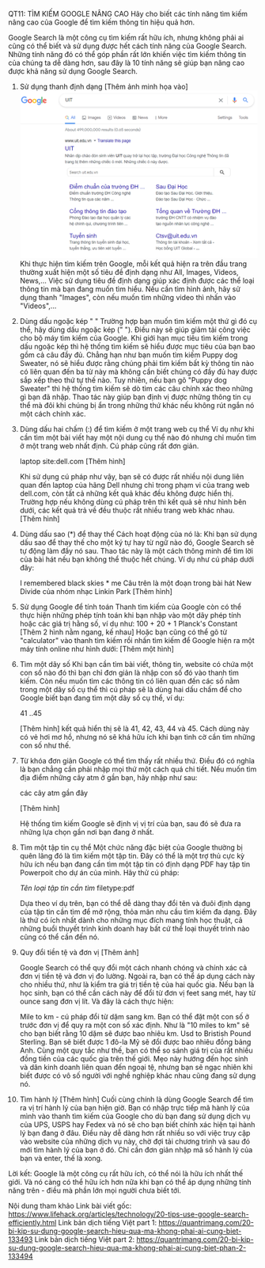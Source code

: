
QT11: TÌM KIẾM GOOGLE NÂNG CAO
Hãy cho biết các tính năng tìm kiếm nâng cao của Google để tìm kiếm thông tin hiệu quả hơn.

Google Search là một công cụ tìm kiếm rất hữu ích, nhưng không phải ai cũng có thể biết và sử dụng được hết cách tính năng của Google Search. Những tính năng đó có thể góp phần rất lớn khiến việc tìm kiếm thông tin của chúng ta dễ dàng hơn, sau đây là 10 tính năng sẽ giúp bạn nâng cao được khả năng sử dụng Google Search.

1. Sử dụng thanh định dạng
[Thêm ảnh minh họa vào]
![](https://github.com/DienNguyenUIT/CS519.L21.KHCL/blob/main/Pictures/1_thanh_dinh_dang.PNG)
Khi thực hiện tìm kiếm trên Google, mỗi kết quả hiện ra trên đầu trang thường xuất hiện một số tiêu đề định dạng như All, Images, Videos, News,... Việc sử dụng tiêu đề định dạng giúp xác định được các thể loại thông tin mà bạn đang muốn tìm hiểu. Nếu cần tìm hình ảnh, hãy sử dụng thanh "Images", còn nếu muốn tìm những video thì nhấn vào "Videos",...

2. Dùng dấu ngoặc kép " "
Trường hợp bạn muốn tìm kiếm một thứ gì đó cụ thể, hãy dùng dấu ngoặc kép (" "). Điều này sẽ giúp giảm tải công việc cho bộ máy tìm kiếm của Google. Khi giới hạn mục tiêu tìm kiếm trong dấu ngoặc kép thì hệ thống tìm kiếm sẽ hiểu được mục tiêu của bạn bao gồm cả câu đầy đủ. Chẳng hạn như bạn muốn tìm kiếm Puppy dog Sweater, nó sẽ hiểu được rằng chúng phải tìm kiếm bất kỳ thông tin nào có liên quan đến ba từ này mà không cần biết chúng có đầy đủ hay được sắp xếp theo thứ tự thế nào. Tuy nhiên, nếu bạn gõ "Puppy dog Sweater" thì hệ thống tìm kiếm sẽ dò tìm các câu chính xác theo những gì bạn đã nhập. Thao tác này giúp bạn định vị được những thông tin cụ thể mà đôi khi chúng bị ẩn trong những thứ khác nếu không rút ngắn nó một cách chính xác.

3. Dùng dấu hai chấm (:) để tìm kiếm ở một trang web cụ thể
Ví dụ như khi cần tìm một bài viết hay một nội dung cụ thể nào đó nhưng chỉ muốn tìm ở một trang web nhất định. Cú pháp cũng rất đơn giản.

	laptop site:dell.com
	[Thêm hình]

	Khi sử dụng cú pháp như vậy, bạn sẽ có được rất nhiều nội dung liên quan đến laptop của hãng Dell nhưng chỉ trong phạm vi của trang web dell.com, còn tất cả những kết quả khác đều không được hiển thị.
	Trường hợp nếu không dùng cú pháp trên thì kết quả sẽ như hình bên dưới, các kết quả trả về đều thuộc rất nhiều trang web khác nhau.
	[Thêm hình]

4. Dùng dấu sao (*) để thay thế
Cách hoạt động của nó là: Khi bạn sử dụng dấu sao để thay thế cho một ký tự hay từ ngữ nào đó, Google Search sẽ tự động làm đầy nó sau. Thao tác này là một cách thông minh để tìm lời của bài hát nếu bạn không thể thuộc hết chúng. Ví dụ như cú pháp dưới đây:

	I remembered black skies * me
	Câu trên là một đoạn trong bài hát New Divide của nhóm nhạc Linkin Park
	[Thêm hình]

5. Sử dụng Google để tính toán
	Thanh tìm kiếm của Google còn có thể thực hiện những phép tính toán khi bạn nhập vào một dãy phép tính hoặc các giá trị hằng số, ví dụ như:
	100 + 20 + 1
	Planck's Constant
	[Thêm 2 hình nằm ngang, kế nhau]
	Hoặc bạn cũng có thể gõ từ "calculator" vào thanh tìm kiếm rồi nhấn tìm kiếm để Google hiện ra một máy tính online như hình dưới:
	[Thêm một hình]

6. Tìm một dãy số
Khi bạn cần tìm bài viết, thông tin, website có chứa một con số nào đó thì bạn chỉ đơn giản là nhập con số đó vào thanh tìm kiếm. Còn nếu muốn tìm các thông tin có liên quan đến các số nằm trong một dãy số cụ thể thì cú pháp sẽ là dùng hai dấu chấm để cho Google biết bạn đang tìm một dãy số cụ thể, ví dụ:

	41 ..45

	[Thêm hình]
	kết quả hiển thị sẽ là 41, 42, 43, 44 và 45. Cách dùng này có vẻ hơi mơ hồ, nhưng nó sẽ khá hữu ích khi bạn tình cờ cần tìm những con số như thế.

7. Từ khóa đơn giản
Google có thể tìm thấy rất nhiều thứ. Điều đó có nghĩa là bạn chẳng cần phải nhập mọi thứ một cách quá chi tiết. Nếu muốn tìm địa điểm những cây atm ở gần bạn, hãy nhập như sau:

	các cây atm gần đây

	[Thêm hình]

	Hệ thống tìm kiếm Google sẽ định vị vị trí của bạn, sau đó sẽ đưa ra những lựa chọn gần nơi bạn đang ở nhất.

8. Tìm một tập tin cụ thể
Một chức năng đặc biệt của Google thường bị quên lãng đó là tìm kiếm một tập tin. Đây có thể là một trợ thủ cực kỳ hữu ích nếu bạn đang cần tìm một tập tin có định dạng PDF hay tập tin Powerpoit cho dự án của mình. Hãy thử cú pháp:

	*Tên loại tập tin cần tìm* filetype:pdf

	Dựa theo ví dụ trên, bạn có thể dễ dàng thay đổi tên và đuôi định dạng của tập tin cần tìm để mở rộng, thỏa mãn nhu cầu tìm kiếm đa dạng. Đây là thứ có ích nhất dành cho những mục đích mang tính học thuật, cả những buổi thuyết trình kinh doanh hay bất cứ thể loại thuyết trình nào cũng có thể cần đến nó.

9. Quy đổi tiền tệ và đơn vị
[Thêm ảnh]

	Google Search có thể quy đổi một cách nhanh chóng và chính xác cả đơn vị tiền tệ và đơn vị đo lường. Ngoài ra, bạn có thể áp dụng cách này cho nhiều thứ, như là kiểm tra giá trị tiền tệ của hai quốc gia. Nếu bạn là học sinh, bạn có thể cần cách này để đổi từ đơn vị feet sang mét, hay từ ounce sang đơn vị lít. Và đây là cách thực hiện:

	Mile to km - cú pháp đổi từ dặm sang km. Bạn có thể đặt một con số ở trước đơn vị để quy ra một con số xác định. Như là "10 miles to km" sẽ cho bạn biết rằng 10 dặm sẽ được bao nhiêu km.
	Usd to Bristish Pound Sterling. Bạn sẽ biết được 1 đô-la Mỹ sẽ đổi được bao nhiêu đồng bảng Anh. Cùng một quy tắc như thế, bạn có thể so sánh giá trị của rất nhiều đồng tiền của các quốc gia trên thế giới.
	Mẹo này hướng đến học sinh và dân kinh doanh liên quan đến ngoại tệ, nhưng bạn sẽ ngạc nhiên khi biết được có vô số người với nghề nghiệp khác nhau cũng đang sử dụng nó.

10. Tìm hành lý
[Thêm hình]
Cuối cùng chính là dùng Google Search để tìm ra vị trí hành lý của bạn hiện giờ. Bạn có nhập trực tiếp mã hành lý của mình vào thanh tìm kiếm của Google cho dù bạn đang sử dụng dịch vụ của UPS, USPS hay Fedex và nó sẽ cho bạn biết chính xác hiện tại hành lý bạn đang ở đâu. Điều này dễ dàng hơn rất nhiều so với việc truy cập vào website của những dịch vụ này, chờ đợi tải chương trình và sau đó mới tìm hành lý của bạn ở đó. Chỉ cần đơn giản nhập mã số hành lý của bạn và enter, thế là xong.

Lời kết:
Google là một công cụ rất hữu ích, có thể nói là hữu ích nhất thế giới. Và nó càng có thể hữu ích hơn nữa khi bạn có thể áp dụng những tính năng trên - điều mà phần lớn mọi người chưa biết tới.

Nội dung tham khảo
Link bài viết gốc:
https://www.lifehack.org/articles/technology/20-tips-use-google-search-efficiently.html
Link bản dịch tiếng Việt part 1:
https://quantrimang.com/20-bi-kip-su-dung-google-search-hieu-qua-ma-khong-phai-ai-cung-biet-133493
Link bản dịch tiếng Việt part 2:
https://quantrimang.com/20-bi-kip-su-dung-google-search-hieu-qua-ma-khong-phai-ai-cung-biet-phan-2-133494
